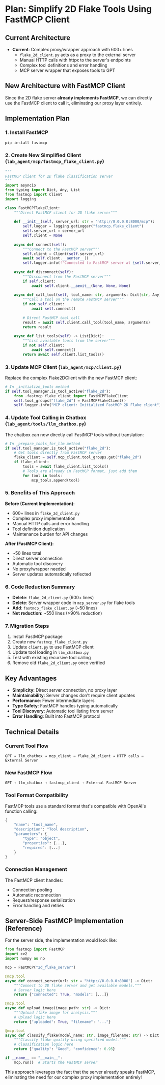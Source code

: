 # Plan: Simplify 2D Flake Tools Using FastMCP Client

## Current Architecture
- **Current**: Complex proxy/wrapper approach with 600+ lines
  - `flake_2d_client.py` acts as a proxy to the external server
  - Manual HTTP calls with httpx to the server's endpoints
  - Complex tool definitions and error handling
  - MCP server wrapper that exposes tools to GPT

## New Architecture with FastMCP Client
Since the 2D flake server **already implements FastMCP**, we can directly use the FastMCP client to call it, eliminating our proxy layer entirely.

## Implementation Plan

### 1. Install FastMCP
```bash
pip install fastmcp
```

### 2. Create New Simplified Client (`lab_agent/mcp/fastmcp_flake_client.py`)
```python
"""
FastMCP client for 2D flake classification server
"""
import asyncio
from typing import Dict, Any, List
from fastmcp import Client
import logging

class FastMCPFlakeClient:
    """Direct FastMCP client for 2D flake server"""
    
    def __init__(self, server_url: str = "http://0.0.0.0:8000/mcp"):
        self.logger = logging.getLogger("fastmcp.flake_client")
        self.server_url = server_url
        self.client = None
        
    async def connect(self):
        """Connect to the FastMCP server"""
        self.client = Client(self.server_url)
        await self.client.__aenter__()
        self.logger.info(f"Connected to FastMCP server at {self.server_url}")
        
    async def disconnect(self):
        """Disconnect from the FastMCP server"""
        if self.client:
            await self.client.__aexit__(None, None, None)
            
    async def call_tool(self, tool_name: str, arguments: Dict[str, Any]) -> Dict[str, Any]:
        """Call a tool on the remote FastMCP server"""
        if not self.client:
            await self.connect()
        
        # Direct FastMCP tool call
        result = await self.client.call_tool(tool_name, arguments)
        return result
    
    async def list_tools(self) -> List[Dict]:
        """List available tools from the server"""
        if not self.client:
            await self.connect()
        return await self.client.list_tools()
```

### 3. Update MCP Client (`lab_agent/mcp/client.py`)
Replace the complex Flake2DClient with the new FastMCP client:

```python
# In _initialize_tools method
if self.tool_manager.is_tool_active("flake_2d"):
    from .fastmcp_flake_client import FastMCPFlakeClient
    self.tool_groups["flake_2d"] = FastMCPFlakeClient()
    self.logger.info("MCP client: Initialized FastMCP 2D Flake client")
```

### 4. Update Tool Calling in Chatbox (`lab_agent/tools/llm_chatbox.py`)
The chatbox can now directly call FastMCP tools without translation:

```python
# In _prepare_tools_for_llm method
if self.tool_manager.is_tool_active("flake_2d"):
    # Get tools directly from FastMCP server
    flake_client = self.mcp_client.tool_groups.get("flake_2d")
    if flake_client:
        tools = await flake_client.list_tools()
        # Tools are already in FastMCP format, just add them
        for tool in tools:
            mcp_tools.append(tool)
```

### 5. Benefits of This Approach

**Before (Current Implementation):**
- 600+ lines in `flake_2d_client.py`
- Complex proxy implementation
- Manual HTTP calls and error handling
- Tool definition duplication
- Maintenance burden for API changes

**After (FastMCP Client):**
- ~50 lines total
- Direct server connection
- Automatic tool discovery
- No proxy/wrapper needed
- Server updates automatically reflected

### 6. Code Reduction Summary
- **Delete**: `flake_2d_client.py` (600+ lines)
- **Delete**: Server wrapper code in `mcp_server.py` for flake tools
- **Add**: `fastmcp_flake_client.py` (~50 lines)
- **Net reduction**: ~550 lines (>90% reduction)

### 7. Migration Steps
1. Install FastMCP package
2. Create new `fastmcp_flake_client.py`
3. Update `client.py` to use FastMCP client
4. Update tool loading in `llm_chatbox.py`
5. Test with existing recursive tool calling
6. Remove old `flake_2d_client.py` once verified

## Key Advantages
- **Simplicity**: Direct server connection, no proxy layer
- **Maintainability**: Server changes don't require client updates
- **Performance**: Fewer intermediate layers
- **Type Safety**: FastMCP handles typing automatically
- **Tool Discovery**: Automatic tool listing from server
- **Error Handling**: Built into FastMCP protocol

## Technical Details

### Current Tool Flow
```
GPT → llm_chatbox → mcp_client → flake_2d_client → HTTP calls → External Server
```

### New FastMCP Flow
```
GPT → llm_chatbox → fastmcp_client → External FastMCP Server
```

### Tool Format Compatibility
FastMCP tools use a standard format that's compatible with OpenAI's function calling:
```python
{
    "name": "tool_name",
    "description": "Tool description",
    "parameters": {
        "type": "object",
        "properties": {...},
        "required": [...]
    }
}
```

### Connection Management
The FastMCP client handles:
- Connection pooling
- Automatic reconnection
- Request/response serialization
- Error handling and retries

## Server-Side FastMCP Implementation (Reference)

For the server side, the implementation would look like:

```python
from fastmcp import FastMCP
import cv2
import numpy as np

mcp = FastMCP("2d_flake_server")

@mcp.tool
async def connect_server(url: str = "http://0.0.0.0:8000") -> Dict:
    """Connect to 2D flake server and get available models."""
    # Server logic here
    return {"connected": True, "models": [...]}

@mcp.tool  
async def upload_image(image_path: str) -> Dict:
    """Upload flake image for analysis."""
    # Upload logic here
    return {"uploaded": True, "filename": "..."}

@mcp.tool
async def classify_flake(model_name: str, image_filename: str) -> Dict:
    """Classify flake quality using specified model."""
    # Classification logic here
    return {"quality": "Good", "confidence": 0.95}

if __name__ == "__main__":
    mcp.run()  # Starts the FastMCP server
```

This approach leverages the fact that the server already speaks FastMCP, eliminating the need for our complex proxy implementation entirely!